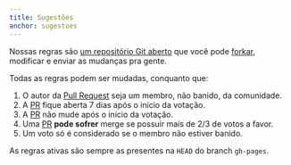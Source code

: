 ```yaml
---
title: Sugestões
anchor: sugestoes
---
```


Nossas regras são [um repositório Git aberto][repo] que você pode [forkar][],
modificar e enviar as mudanças pra gente.

Todas as regras podem ser mudadas, conquanto que:

1. O autor da [Pull Request][1] seja um membro, não banido, da comunidade.
1. A [PR][1] fique aberta 7 dias após o início da votação.
1. A [PR][1] não mude após o início da votação.
1. Uma [PR][1] **pode sofrer** merge se possuir mais de 2/3 de votos a favor.
1. Um voto só é considerado se o membro não estiver banido.

As regras ativas são sempre as presentes na `HEAD` do branch `gh-pages`.

[1]: https://help.github.com/articles/creating-a-pull-request/
[forkar]: https://help.github.com/articles/creating-a-pull-request/
[repo]: https://github.com/php-brasil/Documentos
